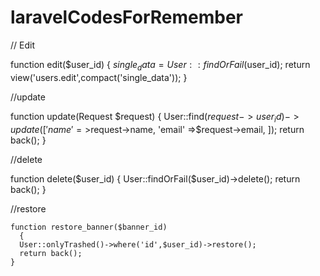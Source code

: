 # laravelCodesForRemember

// Edit

function edit($user_id)
    {
      $single_data = User::findOrFail($user_id);
      return view('users.edit',compact('single_data'));
    }
     
//update

function update(Request $request)
    {
      User::find($request->user_id)->update([
        'name'    =>$request->name,
        'email'    =>$request->email,
      ]);
      return back();
    }
	
//delete

function delete($user_id)
    {
      User::findOrFail($user_id)->delete();
      return back();
    }
    
//restore
    
    function restore_banner($banner_id)
      {
      User::onlyTrashed()->where('id',$user_id)->restore();
      return back();
    }

